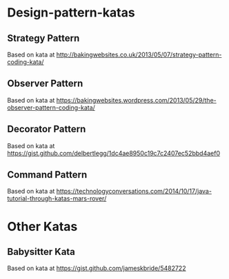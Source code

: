 # Design-pattern-katas
## Strategy Pattern
Based on kata at http://bakingwebsites.co.uk/2013/05/07/strategy-pattern-coding-kata/
## Observer Pattern
Based on kata at https://bakingwebsites.wordpress.com/2013/05/29/the-observer-pattern-coding-kata/
## Decorator Pattern
Based on kata at https://gist.github.com/delbertlegg/1dc4ae8950c19c7c2407ec52bbd4aef0
## Command Pattern
Based on kata at https://technologyconversations.com/2014/10/17/java-tutorial-through-katas-mars-rover/
# Other Katas
## Babysitter Kata
Based on kata at https://gist.github.com/jameskbride/5482722
